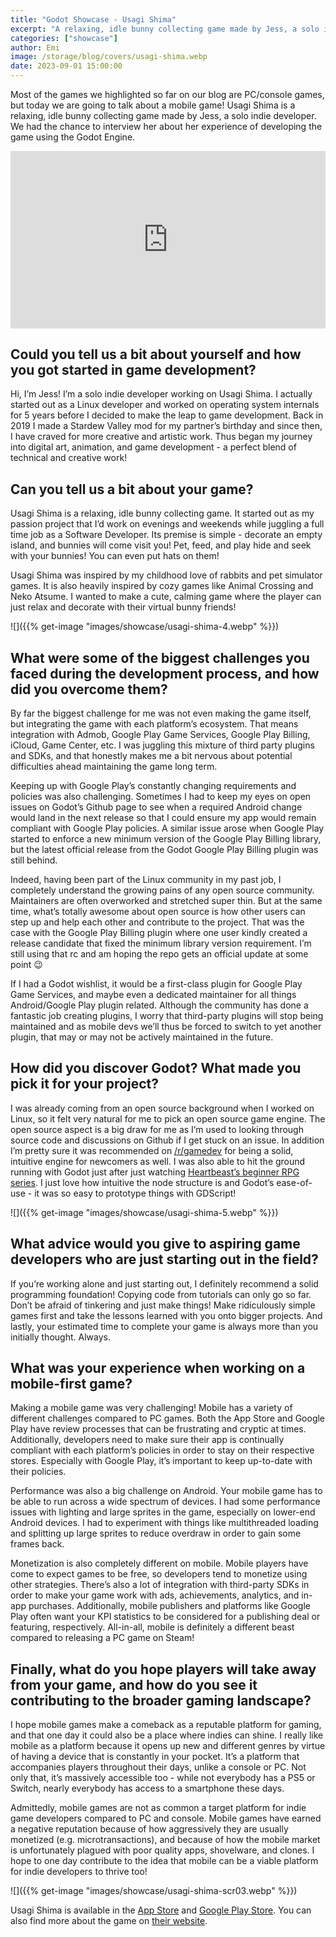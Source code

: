 ```yaml
---
title: "Godot Showcase - Usagi Shima"
excerpt: "A relaxing, idle bunny collecting game made by Jess, a solo indie developer"
categories: ["showcase"]
author: Emi
image: /storage/blog/covers/usagi-shima.webp
date: 2023-09-01 15:00:00
---
```


Most of the games we highlighted so far on our blog are PC/console games, but today we are going to talk about a mobile game! Usagi Shima is a relaxing, idle bunny collecting game made by Jess, a solo indie developer. We had the chance to interview her about her experience of developing the game using the Godot Engine.

<iframe width="560" height="315" src="https://www.youtube.com/embed/FWOKjCe9Ljw" frameborder="0" allowfullscreen style="width: 100%; aspect-ratio: 16 / 9; height: auto;"></iframe>

## Could you tell us a bit about yourself and how you got started in game development?

Hi, I’m Jess! I’m a solo indie developer working on Usagi Shima. I actually started out as a Linux developer and worked on operating system internals for 5 years before I decided to make the leap to game development. Back in 2019 I made a Stardew Valley mod for my partner’s birthday and since then, I have craved for more creative and artistic work. Thus began my journey into digital art, animation, and game development - a perfect blend of technical and creative work!

## Can you tell us a bit about your game?

Usagi Shima is a relaxing, idle bunny collecting game. It started out as my passion project that I’d work on evenings and weekends while juggling a full time job as a Software Developer. Its premise is simple - decorate an empty island, and bunnies will come visit you! Pet, feed, and play hide and seek with your bunnies! You can even put hats on them!

Usagi Shima was inspired by my childhood love of rabbits and pet simulator games. It is also heavily inspired by cozy games like Animal Crossing and Neko Atsume. I wanted to make a cute, calming game where the player can just relax and decorate with their virtual bunny friends!

![]({{% get-image "images/showcase/usagi-shima-4.webp" %}})

## What were some of the biggest challenges you faced during the development process, and how did you overcome them?

By far the biggest challenge for me was not even making the game itself, but integrating the game with each platform’s ecosystem. That means integration with Admob, Google Play Game Services, Google Play Billing, iCloud, Game Center, etc. I was juggling this mixture of third party plugins and SDKs, and that honestly makes me a bit nervous about potential difficulties ahead maintaining the game long term.

Keeping up with Google Play’s constantly changing requirements and policies was also challenging. Sometimes I had to keep my eyes on open issues on Godot’s Github page to see when a required Android change would land in the next release so that I could ensure my app would remain compliant with Google Play policies. A similar issue arose when Google Play started to enforce a new minimum version of the Google Play Billing library, but the latest official release from the Godot Google Play Billing plugin was still behind.

Indeed, having been part of the Linux community in my past job, I completely understand the growing pains of any open source community. Maintainers are often overworked and stretched super thin. But at the same time, what’s totally awesome about open source is how other users can step up and help each other and contribute to the project. That was the case with the Google Play Billing plugin where one user kindly created a release candidate that fixed the minimum library version requirement. I’m still using that rc and am hoping the repo gets an official update at some point 😉

If I had a Godot wishlist, it would be a first-class plugin for Google Play Game Services, and maybe even a dedicated maintainer for all things Android/Google Play plugin related. Although the community has done a fantastic job creating plugins, I worry that third-party plugins will stop being maintained and as mobile devs we’ll thus be forced to switch to yet another plugin, that may or may not be actively maintained in the future.


## How did you discover Godot? What made you pick it for your project?

I was already coming from an open source background when I worked on Linux, so it felt very natural for me to pick an open source game engine. The open source aspect is a big draw for me as I’m used to looking through source code and discussions on Github if I get stuck on an issue. In addition I’m pretty sure it was recommended on [/r/gamedev](https://www.reddit.com/r/gamedev/) for being a solid, intuitive engine for newcomers as well. I was also able to hit the ground running with Godot just after just watching [Heartbeast’s beginner RPG series](https://www.youtube.com/watch?v=mAbG8Oi-SvQ). I just love how intuitive the node structure is and Godot’s ease-of-use - it was so easy to prototype things with GDScript!

![]({{% get-image "images/showcase/usagi-shima-5.webp" %}})

## What advice would you give to aspiring game developers who are just starting out in the field?

If you’re working alone and just starting out, I definitely recommend a solid programming foundation! Copying code from tutorials can only go so far. Don’t be afraid of tinkering and just make things! Make ridiculously simple games first and take the lessons learned with you onto bigger projects. And lastly, your estimated time to complete your game is always more than you initially thought. Always.



## What was your experience when working on a mobile-first game?

Making a mobile game was very challenging! Mobile has a variety of different challenges compared to PC games. Both the App Store and Google Play have review processes that can be frustrating and cryptic at times. Additionally, developers need to make sure their app is continually compliant with each platform’s policies in order to stay on their respective stores. Especially with Google Play, it’s important to keep up-to-date with their policies.

Performance was also a big challenge on Android. Your mobile game has to be able to run across a wide spectrum of devices. I had some performance issues with lighting and large sprites in the game, especially on lower-end Android devices. I had to experiment with things like multithreaded loading and splitting up large sprites to reduce overdraw in order to gain some frames back.

Monetization is also completely different on mobile. Mobile players have come to expect games to be free, so developers tend to monetize using other strategies. There’s also a lot of integration with third-party SDKs in order to make your game work with ads, achievements, analytics, and in-app purchases. Additionally, mobile publishers and platforms like Google Play often want your KPI statistics to be considered for a publishing deal or featuring, respectively.
All-in-all, mobile is definitely a different beast compared to releasing a PC game on Steam!


## Finally, what do you hope players will take away from your game, and how do you see it contributing to the broader gaming landscape?

I hope mobile games make a comeback as a reputable platform for gaming, and that one day it could also be a place where indies can shine. I really like mobile as a platform because it opens up new and different genres by virtue of having a device that is constantly in your pocket. It’s a platform that accompanies players throughout their days, unlike a console or PC. Not only that, it’s massively accessible too - while not everybody has a PS5 or Switch, nearly everybody has access to a smartphone these days.

Admittedly, mobile games are not as common a target platform for indie game developers compared to PC and console. Mobile games have earned a negative reputation because of how aggressively they are usually monetized (e.g. microtransactions), and because of how the mobile market is unfortunately plagued with poor quality apps, shovelware, and clones. I hope to one day contribute to the idea that mobile can be a viable platform for indie developers to thrive too!

![]({{% get-image "images/showcase/usagi-shima-scr03.webp" %}})

Usagi Shima is available in the [App Store](https://apps.apple.com/us/app/usagi-shima/id1632728038) and [Google Play Store](https://play.google.com/store/apps/details?id=com.pank0.usagishima). You can also find more about the game on [their website](https://usagishima.net/).
